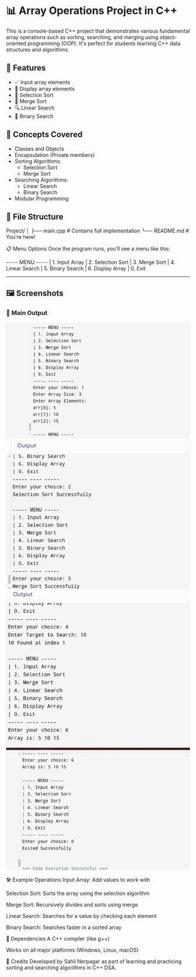 # 📊 Array Operations Project in C++

This is a console-based C++ project that demonstrates various fundamental array operations such as sorting, searching, and merging using object-oriented programming (OOP). It's perfect for students learning C++ data structures and algorithms.

## 🚀 Features

- ✅ Input array elements
- 🔁 Display array elements
- 📌 Selection Sort
- 🔀 Merge Sort
- 🔍 Linear Search
- 🔎 Binary Search

## 🧠 Concepts Covered

- Classes and Objects
- Encapsulation (Private members)
- Sorting Algorithms:
  - Selection Sort
  - Merge Sort
- Searching Algorithms:
  - Linear Search
  - Binary Search
- Modular Programming

## 📂 File Structure

Project/
│
├── main.cpp # Contains full implementation
└── README.md # You're here!




📋 Menu Options
Once the program runs, you'll see a menu like this:

----- MENU -----
| 1. Input Array
| 2. Selection Sort
| 3. Merge Sort
| 4. Linear Search
| 5. Binary Search
| 6. Display Array
| 0. Exit
----- ---- -----

## 🖼️ Screenshots  

### 🎯 Main Output  
![main output](screenshot/s1.png)
![main output](screenshot/s2.png)
![main output](screenshot/s3.png)
![main output](screenshot/s4.png)




🛠 Example Operations
Input Array: Add values to work with

Selection Sort: Sorts the array using the selection algorithm

Merge Sort: Recursively divides and sorts using merge

Linear Search: Searches for a value by checking each element

Binary Search: Searches faster in a sorted array

📎 Dependencies
A C++ compiler (like g++)

Works on all major platforms (Windows, Linux, macOS)

🙌 Credits
Developed by Sahil Nerpagar as part of learning and practicing sorting and searching algorithms in C++ DSA.
